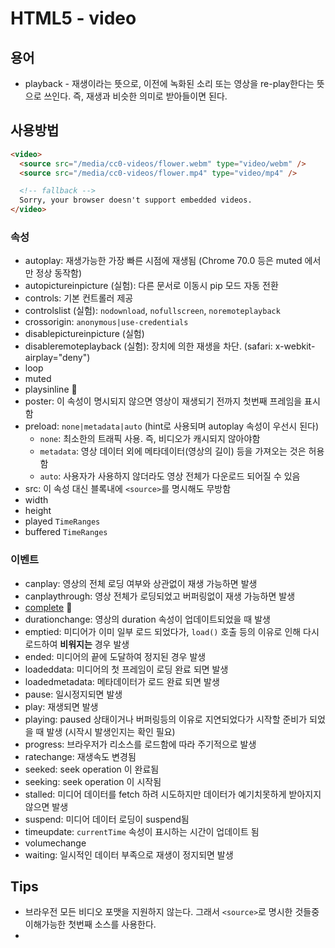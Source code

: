 # HTML5 - video

## 용어

- playback - 재생이라는 뜻으로, 이전에 녹화된 소리 또는 영상을 re-play한다는 뜻으로 쓰인다. 즉, 재생과 비슷한 의미로 받아들이면 된다.

## 사용방법

```html
<video>
  <source src="/media/cc0-videos/flower.webm" type="video/webm" />
  <source src="/media/cc0-videos/flower.mp4" type="video/mp4" />

  <!-- fallback -->
  Sorry, your browser doesn't support embedded videos.
</video>
```

### 속성

- autoplay: 재생가능한 가장 빠른 시점에 재생됨 (Chrome 70.0 등은 muted 에서만 정상 동작함)
- autopictureinpicture (실험): 다른 문서로 이동시 pip 모드 자동 전환
- controls: 기본 컨트롤러 제공
- controlslist (실험): `nodownload`, `nofullscreen`, `noremoteplayback`
- crossorigin: `anonymous|use-credentials`
- disablepictureinpicture (실험)
- disableremoteplayback (실험): 장치에 의한 재생을 차단. (safari: x-webkit-airplay="deny")
- loop
- muted
- playsinline 🤢
- poster: 이 속성이 명시되지 않으면 영상이 재생되기 전까지 첫번째 프레임을 표시함
- preload: `none|metadata|auto` (hint로 사용되며 autoplay 속성이 우선시 된다)
  - `none`: 최소한의 트래픽 사용. 즉, 비디오가 캐시되지 않아야함
  - `metadata`: 영상 데이터 외에 메타데이터(영상의 길이) 등을 가져오는 것은 허용함
  - `auto`: 사용자가 사용하지 않더라도 영상 전체가 다운로드 되어질 수 있음
- src: 이 속성 대신 블록내에 `<source>`를 명시해도 무방함
- width
- height
- played `TimeRanges`
- buffered `TimeRanges`

### 이벤트

- canplay: 영상의 전체 로딩 여부와 상관없이 재생 가능하면 발생
- canplaythrough: 영상 전체가 로딩되었고 버퍼링없이 재생 가능하면 발생
- [complete](https://developer.mozilla.org/en-US/docs/Web/API/OfflineAudioContext/complete_event) 🤢
- durationchange: 영상의 duration 속성이 업데이트되었을 때 발생
- emptied: 미디어가 이미 일부 로드 되었다가, `load()` 호출 등의 이유로 인해 다시 로드하여 **비워지는** 경우 발생
- ended: 미디어의 끝에 도달하여 정지된 경우 발생
- loadeddata: 미디어의 첫 프레임이 로딩 완료 되면 발생
- loadedmetadata: 메타데이터가 로드 완료 되면 발생
- pause: 일시정지되면 발생
- play: 재생되면 발생
- playing: paused 상태이거나 버퍼링등의 이유로 지연되었다가 시작할 준비가 되었을 때 발생 (시작시 발생인지는 확인 필요)
- progress: 브라우저가 리소스를 로드함에 따라 주기적으로 발생
- ratechange: 재생속도 변경됨
- seeked: seek operation 이 완료됨
- seeking: seek operation 이 시작됨
- stalled: 미디어 데이터를 fetch 하려 시도하지만 데이터가 예기치못하게 받아지지 않으면 발생
- suspend: 미디어 데이터 로딩이 suspend됨
- timeupdate: `currentTime` 속성이 표시하는 시간이 업데이트 됨
- volumechange
- waiting: 일시적인 데이터 부족으로 재생이 정지되면 발생

## Tips

- 브라우전 모든 비디오 포맷을 지원하지 않는다. 그래서 `<source>`로 명시한 것들중 이해가능한 첫번째 소스를 사용한다.
-
